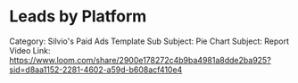 # Leads by Platform

Category: Silvio's Paid Ads Template
Sub Subject: Pie Chart
Subject: Report
Video Link: https://www.loom.com/share/2900e178272c4b9ba4981a8dde2ba925?sid=d8aa1152-2281-4602-a59d-b608acf410e4